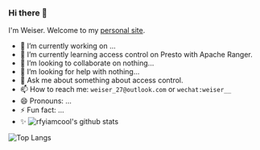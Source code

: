 ### Hi there 👋
I'm Weiser. Welcome to my [personal site](https://weiser.fun).

- 🔭 I’m currently working on ...
- 🌱 I’m currently learning access control on Presto with Apache Ranger.
- 👯 I’m looking to collaborate on nothing...
- 🤔 I’m looking for help with nothing...
- 💬 Ask me about something about access control.
- 📫 How to reach me: `weiser_27@outlook.com` or `wechat:weiser__`
- 😄 Pronouns: ...
- ⚡ Fun fact: ...
- ✨
![rfyiamcool's github stats](https://github-readme-stats-git-masterrstaa-rickstaa.vercel.app/api?username=xwzbupt&show_icons=true&count_private=true&line_height=40&hide_border=true&theme=dracula)

![Top Langs](https://github-readme-stats-git-masterrstaa-rickstaa.vercel.app/api/top-langs/?username=&hide=html&exclude_repo=python_vim&hide_border=true&theme=dracula)
